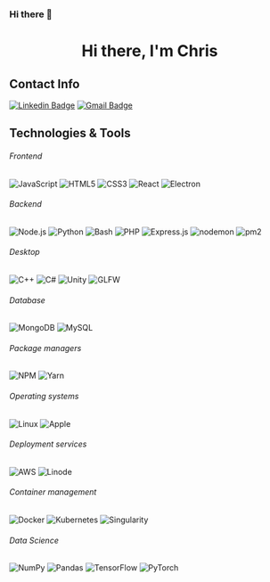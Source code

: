 ### Hi there 👋

<h1 align="center">
Hi there, I'm Chris
</h1>

## Contact Info

[![Linkedin Badge](https://img.shields.io/badge/-christophertoumanian-blue?style=flat-square&logo=Linkedin&logoColor=white&link=https://www.linkedin.com/in/christopher-toumanian-169aa953/)](https://www.linkedin.com/in/christopher-toumanian-169aa953/)
[![Gmail Badge](https://img.shields.io/badge/-cctoumanian@gmail.com-c14438?style=flat-square&logo=Gmail&logoColor=white&link=mailto:cctoumanian@gmail.com)](mailto:cctoumanian@gmail.com)

## Technologies & Tools

###### Frontend

![JavaScript](https://img.shields.io/badge/-JavaScript-000000?style=flat&logo=javascript)
![HTML5](https://img.shields.io/badge/-HTML5-000000?style=flat&logo=HTML5)
![CSS3](https://img.shields.io/badge/-CSS3-000000?style=flat&logo=CSS3&logoColor=1572B6)
![React](https://img.shields.io/badge/-React-000000?style=flat&logo=React&logoColor=61DAFB)
![Electron](https://img.shields.io/badge/-Electron-000000?style=flat&logo=Electron&logoColor=61DAFB)

###### Backend

![Node.js](https://img.shields.io/badge/-Node.js-000000?style=flat&logo=Node.js&logoColor=339933)
![Python](https://img.shields.io/badge/Python-000000?&style=flat&logo=python&logoColor=transparent)
![Bash](https://img.shields.io/badge/-Bash-000000?style=flat&logo=Bash&logoColor=339933)
![PHP](https://img.shields.io/badge/-PHP-000000?style=flat&logo=PHP&logoColor=339933)
![Express.js](https://img.shields.io/badge/-Express.js-000000?style=flat&logo=Express.js&logoColor=76D04B)
![nodemon](https://img.shields.io/badge/-nodemon-000000?style=flat&logo=nodemon&logoColor=339933)
![pm2](https://img.shields.io/badge/-pm2-000000?style=flat&logo=pm2&logoColor=339933)

###### Desktop

![C++](https://img.shields.io/badge/-C++-000000?style=flat&logo=C++&logoColor=339933)
![C#](https://img.shields.io/badge/-CSharp-000000?style=flat&logo=CSharp&logoColor=339933)
![Unity](https://img.shields.io/badge/-Unity-000000?style=flat&logo=Unity&logoColor=339933)
![GLFW](https://img.shields.io/badge/-GLFW-000000?style=flat&logo=GLFW&logoColor=339933)

###### Database

![MongoDB](https://img.shields.io/badge/-MongoDB-000000?style=flat&logo=MongoDB&logoColor=47A248)
![MySQL](https://img.shields.io/badge/-MySQL-000000?style=flat&logo=MySQL&logoColor=76D04B)

###### Package managers

![NPM](https://img.shields.io/badge/-NPM-000000?style=flat&logo=NPM&logoColor=CB3837)
![Yarn](https://img.shields.io/badge/-Yarn-000000?style=flat&logo=Yarn&logoColor=2C8EBB)

###### Operating systems

![Linux](https://img.shields.io/badge/-Linux-000000?style=flat&logo=Linux&logoColor=FCC624)
![Apple](https://img.shields.io/badge/-macOS-000000?style=flat&logo=Apple&logoColor=999999)

###### Deployment services

![AWS](https://img.shields.io/badge/-AWS-000000?style=flat&logo=Amazon%20AWS&logoColor=FFFFFF)
![Linode](https://img.shields.io/badge/-Linode-000000?style=flat&logo=Linode&logoColor=FFFFFF)

###### Container management

![Docker](https://img.shields.io/badge/-Docker-000000?style=flat&logo=Docker&logoColor=2496ED)
![Kubernetes](https://img.shields.io/badge/-Kubernetes-000000?style=flat&logo=Kubernetes&logoColor=326CE5)
![Singularity](https://img.shields.io/badge/-Singularity-000000?style=flat&logo=Singularity&logoColor=326CE5)

###### Data Science

![NumPy](https://img.shields.io/badge/NumPy-000000?&style=flat&logo=numpy&logoColor=transparent)
![Pandas](https://img.shields.io/badge/Pandas-000000?&style=flat&logo=pandas&logoColor=transparent")
![TensorFlow](https://img.shields.io/badge/TensorFlow-000000?&style=flat&logo=TensorFlow&logoColor=transparent)
![PyTorch](https://img.shields.io/badge/PyTorch-000000?&style=flat&logo=PyTorch&logoColor=transparent)
